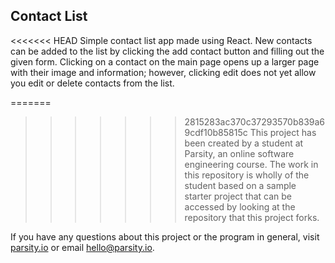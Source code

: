 ## Contact List

<<<<<<< HEAD
Simple contact list app made using React. New contacts can be added to the list by clicking the add contact button and filling out the given form.
Clicking on a contact on the main page opens up a larger page with their image and information; however, clicking edit does not yet allow you edit or delete contacts from the list.

=======
>>>>>>> 2815283ac370c37293570b839a69cdf10b85815c
This project has been created by a student at Parsity, an online software engineering course. The work in this repository is wholly of the student based on a sample starter project that can be accessed by looking at the repository that this project forks.

If you have any questions about this project or the program in general, visit [parsity.io](https://parsity.io/) or email hello@parsity.io.


